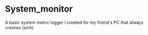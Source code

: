 # System_monitor
A basic system metric logger I created for my friend's PC that always crashes (smh)
